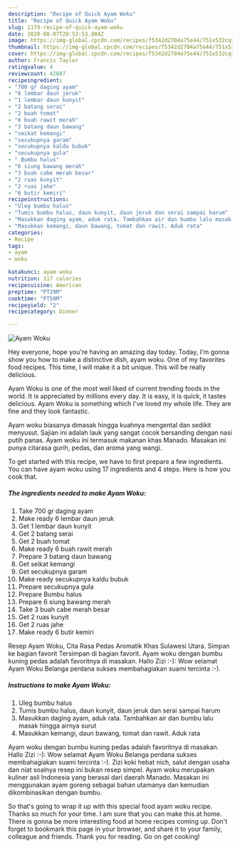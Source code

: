 ```yaml
---
description: "Recipe of Quick Ayam Woku"
title: "Recipe of Quick Ayam Woku"
slug: 1179-recipe-of-quick-ayam-woku
date: 2020-08-07T20:53:53.884Z
image: https://img-global.cpcdn.com/recipes/f5342d2704a75e44/751x532cq70/ayam-woku-foto-resep-utama.jpg
thumbnail: https://img-global.cpcdn.com/recipes/f5342d2704a75e44/751x532cq70/ayam-woku-foto-resep-utama.jpg
cover: https://img-global.cpcdn.com/recipes/f5342d2704a75e44/751x532cq70/ayam-woku-foto-resep-utama.jpg
author: Francis Taylor
ratingvalue: 4
reviewcount: 42607
recipeingredient:
- "700 gr daging ayam"
- "6 lembar daun jeruk"
- "1 lembar daun kunyit"
- "2 batang serai"
- "2 buah tomat"
- "6 buah rawit merah"
- "3 batang daun bawang"
- "seikat kemangi"
- "secukupnya garam"
- "secukupnya kaldu bubuk"
- "secukupnya gula"
- " Bumbu halus"
- "6 siung bawang merah"
- "3 buah cabe merah besar"
- "2 ruas kunyit"
- "2 ruas jahe"
- "6 butir kemiri"
recipeinstructions:
- "Uleg bumbu halus"
- "Tumis bumbu halus, daun kunyit, daun jeruk dan serai sampai harum"
- "Masukkan daging ayam, aduk rata. Tambahkan air dan bumbu lalu masak hingga airnya surut"
- "Masukkan kemangi, daun bawang, tomat dan rawit. Aduk rata"
categories:
- Recipe
tags:
- ayam
- woku

katakunci: ayam woku 
nutrition: 117 calories
recipecuisine: American
preptime: "PT29M"
cooktime: "PT50M"
recipeyield: "2"
recipecategory: Dinner

---
```



![Ayam Woku](https://img-global.cpcdn.com/recipes/f5342d2704a75e44/751x532cq70/ayam-woku-foto-resep-utama.jpg)

Hey everyone, hope you're having an amazing day today. Today, I'm gonna show you how to make a distinctive dish, ayam woku. One of my favorites food recipes. This time, I will make it a bit unique. This will be really delicious.

Ayam Woku is one of the most well liked of current trending foods in the world. It is appreciated by millions every day. It is easy, it is quick, it tastes delicious. Ayam Woku is something which I've loved my whole life. They are fine and they look fantastic.

Ayam woku biasanya dimasak hingga kuahnya mengental dan sedikit menyusut. Sajian ini adalah lauk yang sangat cocok bersanding dengan nasi putih panas. Ayam woku ini termasuk makanan khas Manado. Masakan ini punya citarasa gurih, pedas, dan aroma yang wangi.


To get started with this recipe, we have to first prepare a few ingredients. You can have ayam woku using 17 ingredients and 4 steps. Here is how you cook that.

<!--inarticleads1-->

##### The ingredients needed to make Ayam Woku:

1. Take 700 gr daging ayam
1. Make ready 6 lembar daun jeruk
1. Get 1 lembar daun kunyit
1. Get 2 batang serai
1. Get 2 buah tomat
1. Make ready 6 buah rawit merah
1. Prepare 3 batang daun bawang
1. Get seikat kemangi
1. Get secukupnya garam
1. Make ready secukupnya kaldu bubuk
1. Prepare secukupnya gula
1. Prepare  Bumbu halus
1. Prepare 6 siung bawang merah
1. Take 3 buah cabe merah besar
1. Get 2 ruas kunyit
1. Get 2 ruas jahe
1. Make ready 6 butir kemiri


Resep Ayam Woku, Cita Rasa Pedas Aromatik Khas Sulawesi Utara. Simpan ke bagian favorit Tersimpan di bagian favorit. Ayam woku dengan bumbu kuning pedas adalah favoritnya di masakan. Hallo Zizi :-): Wow selamat Ayam Woku Belanga perdana sukses membahagiakan suami tercinta :-). 

<!--inarticleads2-->

##### Instructions to make Ayam Woku:

1. Uleg bumbu halus
1. Tumis bumbu halus, daun kunyit, daun jeruk dan serai sampai harum
1. Masukkan daging ayam, aduk rata. Tambahkan air dan bumbu lalu masak hingga airnya surut
1. Masukkan kemangi, daun bawang, tomat dan rawit. Aduk rata


Ayam woku dengan bumbu kuning pedas adalah favoritnya di masakan. Hallo Zizi :-): Wow selamat Ayam Woku Belanga perdana sukses membahagiakan suami tercinta :-). Zizi koki hebat nich, salut dengan usaha dan niat soalnya resep ini bukan resep simpel. Ayam woku merupakan kuliner asli Indonesia yang berasal dari daerah Manado. Masakan ini menggunakan ayam goreng sebagai bahan utamanya dan kemudian dikombinasikan dengan bumbu. 

So that's going to wrap it up with this special food ayam woku recipe. Thanks so much for your time. I am sure that you can make this at home. There is gonna be more interesting food at home recipes coming up. Don't forget to bookmark this page in your browser, and share it to your family, colleague and friends. Thank you for reading. Go on get cooking!
